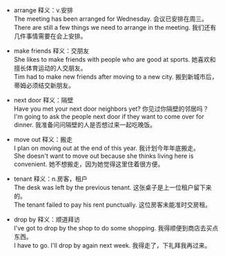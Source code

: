 * arrange 释义：v.安排  
The meeting has been arranged for Wednesday. 会议已安排在周三。  
There are still a few things we need to arrange in the meeting. 我们还有几件事情需要在会上安排。

* make friends 释义：交朋友   
She likes to make friends with people who are good at sports. 她喜欢和擅长体育运动的人交朋友。  
Tim had to make new friends after moving to a new city. 搬到新城市后，蒂姆必须结交新朋友。  

* next door 释义：隔壁  
Have you met your next door neighbors yet? 你见过你隔壁的邻居吗？  
I'm going to ask the people next door if they want to come over for dinner. 我准备问问隔壁的人是否想过来一起吃晚饭。  

* move out 释义：搬走  
I plan on moving out at the end of this year. 我计划今年年底搬走。  
She doesn't want to move out because she thinks living here is convenient. 她不想搬走，因为她觉得这里住着很方便。  

* tenant 释义：n.房客，租户  
The desk was left by the previous tenant. 这张桌子是上一位租户留下来的。  
The tenant failed to pay his rent punctually. 这位房客未能准时交房租。  

* drop by 释义：顺道拜访  
I've got to drop by the shop to do some shopping. 我得顺便到商店去买点东西。  
I have to go. I'll drop by again next week. 我得走了，下礼拜我再过来。

